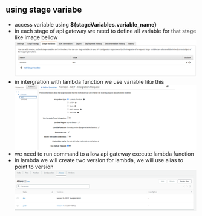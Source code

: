 ## using stage variabe 
- access variable using **${stageVariables.variable_name}**
- in each stage of api gateway we need to define all variable for that stage like image bellow
  ![image](./images/stage_variable.png)
- in intergration with lambda function we use variable like this
  ![image](./images/stage_intergration_lambda.png)
- we need to run command to allow api gateway execute lambda function
- in lambda we will create two version for lambda, we will  use alias to point to version
  ![image](./images/lambda_alias.png)
